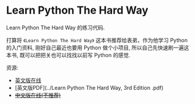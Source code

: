 # Learn Python The Hard Way 

Learn Python The Hard Way 的练习代码.

打算将 `《Learn Python The Hard Way》` 这本书推荐给表弟，作为他学习 Python 的入门资料, 刚好自己最近也要用 Python 做个小项目, 所以自己先快速刷一遍这本书, 既可以把把关也可以找找以前写 Python 的感觉.

资源:
		
- [英文版在线](https://learnpythonthehardway.org/book/)
- [英文版PDF](../Learn Python The Hard Way, 3rd Edition .pdf)
- [~~中文版在线(不推荐)~~](http://www.jb51.net/shouce/Pythonbbf/latest/index.html#)

